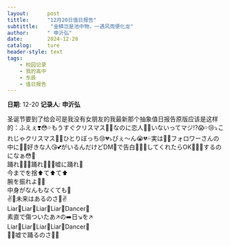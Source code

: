 ```yaml
---
layout:      post
tittle:      "12月20日值日报告"
subtittle:    "金鳞岂是池中物，一遇风雨便化龙"
author:      " 申沂弘"
date:        2024-12-20
catalog:     ture
header-style: text
tags: 
    - 校园记录
    - 我的高中
    - 东辰
    - 值日报告
---
```


**日期**: 12-20
**记录人**: **申沂弘**

圣诞节要到了给会可是我没有女朋友的我最新那个抽象值日报告原版应该是这样的：ふえぇ❣️😳💦もうすぐクリスマス🎄🎅なのに恋人💏💕いないってマジ⁉️😱💦😢⤵️これじゃクリスマス🎄🍭ひとりぼっち😢💔⤵️ぴぇ〜ん😭💔💦実は🤫💭フォロワーさんの中に🙂✨好きな人😘💕がいるんだけどDM💌で告白💐💌💖してくれたらOK🙆‍♂️✨するのになぁ😳💓<br />踊れ🤛🤛💃踊れ💃🤜🤜嘘に踊れ💃 
<br />今までを捨⬆️て⬆️て⬆️ 
<br />腕を振れよ🤛🤜 
<br />中身がなんもなくても💃 
<br />✌🎵未来はあるのさ🎵✌ 
<br />Liar🤛Liar🤜Liar🤛Liar🤜Dancer🤛 
<br />素直で傷ついたあ↗️の➡️日↘️を↗️ 
<br />Liar🤛Liar🤜Liar🤛Liar🤜Dancer🤛 
<br />🎵💃嘘で踊るのさ💃🎵

